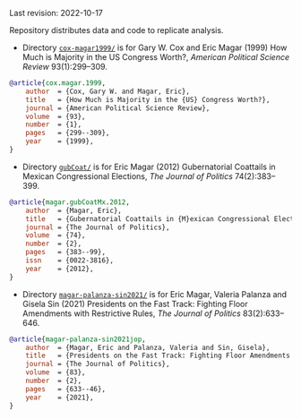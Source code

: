 Last revision: 2022-10-17

Repository distributes data and code to replicate analysis.

-   Directory [`cox-magar1999/`](./cox-magar1999/) is for Gary W. Cox and Eric Magar (1999) How Much is Majority in the US Congress Worth?, *American Political Science Review* 93(1):299&#x2013;309.

```bibtex
@article{cox.magar.1999,
    author  = {Cox, Gary W. and Magar, Eric},
    title   = {How Much is Majority in the {US} Congress Worth?},
    journal = {American Political Science Review},
    volume  = {93},
    number  = {1},
    pages   = {299--309},
    year    = {1999},
}
```

-   Directory [`gubCoat/`](./gubCoat/) is for Eric Magar (2012) Gubernatorial Coattails in Mexican Congressional Elections, *The Journal of Politics* 74(2):383&#x2013;399.

```bibtex
@article{magar.gubCoatMx.2012,
    author  = {Magar, Eric},
    title   = {Gubernatorial Coattails in {M}exican Congressional Elections},
    journal = {The Journal of Politics},
    volume  = {74},
    number  = {2},
    pages   = {383--99},
    issn    = {0022-3816},
    year    = {2012},
}
```

-   Directory [`magar-palanza-sin2021/`](./gubCoat/) is for Eric Magar, Valeria Palanza and Gisela Sin (2021) Presidents on the Fast Track: Fighting Floor Amendments with Restrictive Rules, *The Journal of Politics* 83(2):633&#x2013;646.

```bibtex
@article{magar-palanza-sin2021jop,
    author  = {Magar, Eric and Palanza, Valeria and Sin, Gisela},
    title   = {Presidents on the Fast Track: Fighting Floor Amendments in the Chilean C\'amara},
    journal = {The Journal of Politics},
    volume  = {83},
    number  = {2},
    pages   = {633--46},
    year    = {2021},
}
```
